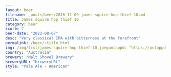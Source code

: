 ```yaml
---
layout: beer
filename: _posts/beer/2016-11-09-james-squire-hop-thief-10.md
title: James squire hop thief 10
category: beer
score: 7
beer-date: "2022-08-07"
desc: "Very classical IPA with bitterness at the forefront"
permalink: /beer/:title.html
img: /img/list/james-squire-hop-thief-10.jpeguntappd: "https://untappd.com/b/malt-shovel-brewery-james-squire-hop-thief-10/3434661"
country: "Australia"
brewery: "Malt Shovel Brewery"
breweryURL: "breweryURL"
style: "Pale Ale - American"
---
```

